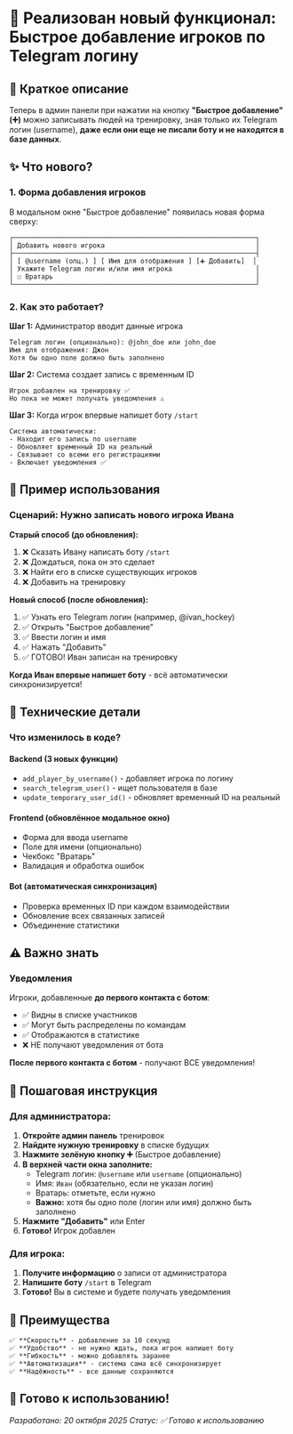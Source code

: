 # 🎯 Реализован новый функционал: Быстрое добавление игроков по Telegram логину

## 📝 Краткое описание

Теперь в админ панели при нажатии на кнопку **"Быстрое добавление" (➕)** можно записывать людей на тренировку, зная только их Telegram логин (username), **даже если они еще не писали боту и не находятся в базе данных**.

## ✨ Что нового?

### 1. Форма добавления игроков

В модальном окне "Быстрое добавление" появилась новая форма сверху:

```
┌─────────────────────────────────────────────────────────────┐
│ Добавить нового игрока                                      │
├─────────────────────────────────────────────────────────────┤
│ [ @username (опц.) ] [ Имя для отображения ] [➕ Добавить]  │
│ Укажите Telegram логин и/или имя игрока                     │
│ ☐ Вратарь                                                   │
└─────────────────────────────────────────────────────────────┘
```

### 2. Как это работает?

**Шаг 1:** Администратор вводит данные игрока
```
Telegram логин (опционально): @john_doe или john_doe
Имя для отображения: Джон
Хотя бы одно поле должно быть заполнено
```

**Шаг 2:** Система создает запись с временным ID
```
Игрок добавлен на тренировку ✅
Но пока не может получать уведомления ⚠️
```

**Шаг 3:** Когда игрок впервые напишет боту `/start`
```
Система автоматически:
- Находит его запись по username
- Обновляет временный ID на реальный
- Связывает со всеми его регистрациями
- Включает уведомления ✅
```

## 🎪 Пример использования

### Сценарий: Нужно записать нового игрока Ивана

**Старый способ (до обновления):**
1. ❌ Сказать Ивану написать боту `/start`
2. ❌ Дождаться, пока он это сделает
3. ❌ Найти его в списке существующих игроков
4. ❌ Добавить на тренировку

**Новый способ (после обновления):**
1. ✅ Узнать его Telegram логин (например, @ivan_hockey)
2. ✅ Открыть "Быстрое добавление"
3. ✅ Ввести логин и имя
4. ✅ Нажать "Добавить"
5. ✅ ГОТОВО! Иван записан на тренировку

**Когда Иван впервые напишет боту** - всё автоматически синхронизируется!

## 🔧 Технические детали

### Что изменилось в коде?

#### Backend (3 новых функции)
- `add_player_by_username()` - добавляет игрока по логину
- `search_telegram_user()` - ищет пользователя в базе
- `update_temporary_user_id()` - обновляет временный ID на реальный

#### Frontend (обновлённое модальное окно)
- Форма для ввода username
- Поле для имени (опционально)
- Чекбокс "Вратарь"
- Валидация и обработка ошибок

#### Bot (автоматическая синхронизация)
- Проверка временных ID при каждом взаимодействии
- Обновление всех связанных записей
- Объединение статистики

## ⚠️ Важно знать

### Уведомления

Игроки, добавленные **до первого контакта с ботом**:
- ✅ Видны в списке участников
- ✅ Могут быть распределены по командам
- ✅ Отображаются в статистике
- ❌ НЕ получают уведомления от бота

**После первого контакта с ботом** - получают ВСЕ уведомления!

## 📱 Пошаговая инструкция

### Для администратора:

1. **Откройте админ панель** тренировок
2. **Найдите нужную тренировку** в списке будущих
3. **Нажмите зелёную кнопку ➕** (Быстрое добавление)
4. **В верхней части окна заполните:**
   - Telegram логин: `@username` или `username` (опционально)
   - Имя: `Иван` (обязательно, если не указан логин)
   - Вратарь: отметьте, если нужно
   - **Важно:** хотя бы одно поле (логин или имя) должно быть заполнено
5. **Нажмите "Добавить"** или Enter
6. **Готово!** Игрок добавлен

### Для игрока:

1. **Получите информацию** о записи от администратора
2. **Напишите боту** `/start` в Telegram
3. **Готово!** Вы в системе и будете получать уведомления

## 🚀 Преимущества
```
✅ **Скорость** - добавление за 10 секунд
✅ **Удобство** - не нужно ждать, пока игрок напишет боту
✅ **Гибкость** - можно добавлять заранее
✅ **Автоматизация** - система сама всё синхронизирует
✅ **Надёжность** - все данные сохраняются
```
## 🎉 Готово к использованию!

*Разработано: 20 октября 2025*
*Статус: ✅ Готово к использованию*

